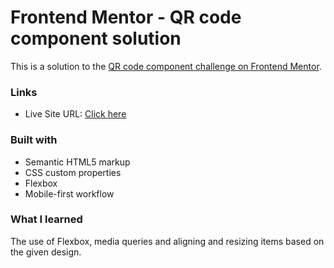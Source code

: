 # Frontend Mentor - QR code component solution

This is a solution to the [QR code component challenge on Frontend Mentor](https://www.frontendmentor.io/challenges/qr-code-component-iux_sIO_H).

### Links

- Live Site URL: [Click here](https://agnibhu-1902.github.io/qr-code-component/)

### Built with

- Semantic HTML5 markup
- CSS custom properties
- Flexbox
- Mobile-first workflow

### What I learned

The use of Flexbox, media queries and aligning and resizing items based on the given design.
